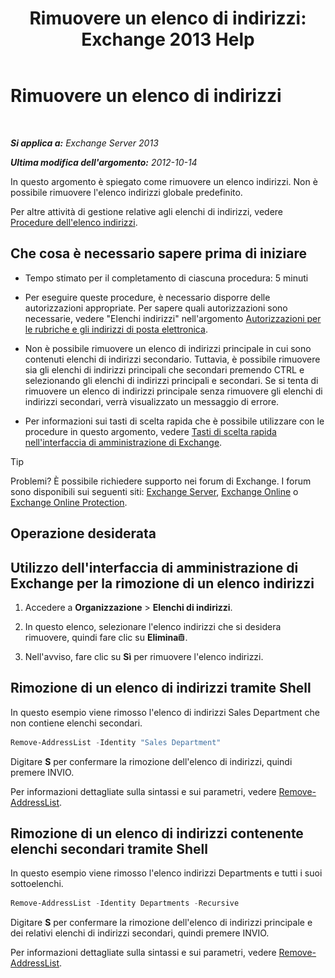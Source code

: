 ﻿---
title: 'Rimuovere un elenco di indirizzi: Exchange 2013 Help'
TOCTitle: Rimuovere un elenco di indirizzi
ms:assetid: 39a313f3-41d4-4c8f-af67-df2316f3687f
ms:mtpsurl: https://technet.microsoft.com/it-it/library/Aa997294(v=EXCHG.150)
ms:contentKeyID: 50480363
ms.date: 05/22/2018
mtps_version: v=EXCHG.150
ms.translationtype: MT
---

# Rimuovere un elenco di indirizzi

 

_**Si applica a:** Exchange Server 2013_

_**Ultima modifica dell'argomento:** 2012-10-14_

In questo argomento è spiegato come rimuovere un elenco indirizzi. Non è possibile rimuovere l'elenco indirizzi globale predefinito.

Per altre attività di gestione relative agli elenchi di indirizzi, vedere [Procedure dell'elenco indirizzi](address-list-procedures-exchange-2013-help.md).

## Che cosa è necessario sapere prima di iniziare

  - Tempo stimato per il completamento di ciascuna procedura: 5 minuti

  - Per eseguire queste procedure, è necessario disporre delle autorizzazioni appropriate. Per sapere quali autorizzazioni sono necessarie, vedere "Elenchi indirizzi" nell'argomento [Autorizzazioni per le rubriche e gli indirizzi di posta elettronica](email-address-and-address-book-permissions-exchange-2013-help.md).

  - Non è possibile rimuovere un elenco di indirizzi principale in cui sono contenuti elenchi di indirizzi secondario. Tuttavia, è possibile rimuovere sia gli elenchi di indirizzi principali che secondari premendo CTRL e selezionando gli elenchi di indirizzi principali e secondari. Se si tenta di rimuovere un elenco di indirizzi principale senza rimuovere gli elenchi di indirizzi secondari, verrà visualizzato un messaggio di errore.

  - Per informazioni sui tasti di scelta rapida che è possibile utilizzare con le procedure in questo argomento, vedere [Tasti di scelta rapida nell'interfaccia di amministrazione di Exchange](keyboard-shortcuts-in-the-exchange-admin-center-exchange-online-protection-help.md).


> [!TIP]
> Problemi? È possibile richiedere supporto nei forum di Exchange. I forum sono disponibili sui seguenti siti: <A href="https://go.microsoft.com/fwlink/p/?linkid=60612">Exchange Server</A>, <A href="https://go.microsoft.com/fwlink/p/?linkid=267542">Exchange Online</A> o <A href="https://go.microsoft.com/fwlink/p/?linkid=285351">Exchange Online Protection</A>.



## Operazione desiderata

## Utilizzo dell'interfaccia di amministrazione di Exchange per la rimozione di un elenco indirizzi

1.  Accedere a **Organizzazione** \> **Elenchi di indirizzi**.

2.  In questo elenco, selezionare l'elenco indirizzi che si desidera rimuovere, quindi fare clic su **Elimina**![Icona Elimina](images/Dd979797.14f639f6-61e8-4418-bbfb-0db14de9d2f5(EXCHG.150).gif "Icona Elimina").

3.  Nell'avviso, fare clic su **Sì** per rimuovere l'elenco indirizzi.

## Rimozione di un elenco di indirizzi tramite Shell

In questo esempio viene rimosso l'elenco di indirizzi Sales Department che non contiene elenchi secondari.

```powershell
Remove-AddressList -Identity "Sales Department"
```

Digitare **S** per confermare la rimozione dell'elenco di indirizzi, quindi premere INVIO.

Per informazioni dettagliate sulla sintassi e sui parametri, vedere [Remove-AddressList](https://technet.microsoft.com/it-it/library/bb124342\(v=exchg.150\)).

## Rimozione di un elenco di indirizzi contenente elenchi secondari tramite Shell

In questo esempio viene rimosso l'elenco indirizzi Departments e tutti i suoi sottoelenchi.

```powershell
Remove-AddressList -Identity Departments -Recursive
```

Digitare **S** per confermare la rimozione dell'elenco di indirizzi principale e dei relativi elenchi di indirizzi secondari, quindi premere INVIO.

Per informazioni dettagliate sulla sintassi e sui parametri, vedere [Remove-AddressList](https://technet.microsoft.com/it-it/library/bb124342\(v=exchg.150\)).

